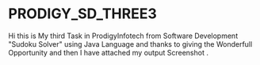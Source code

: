 # PRODIGY_SD_THREE3
Hi this is My third Task in ProdigyInfotech from Software Development "Sudoku Solver" using Java Language and thanks to giving the Wonderfull Opportunity and then I have attached my output Screenshot .
